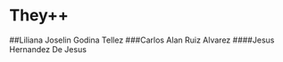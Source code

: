 # They++
##Liliana Joselin Godina Tellez
###Carlos Alan Ruiz Alvarez 
####Jesus Hernandez De Jesus 
